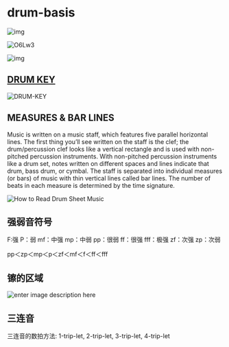 # drum-basis

![img](https://i1.kknews.cc/SIG=33m0tao/ctp-vzntr/r4q0271qpn1p4q8ros2p5nn1r07qq042.jpg)

![O6Lw3](https://i.loli.net/2021/01/28/8H42JemazS5TFQD.gif)

![img](https://i.loli.net/2021/01/28/fwIUQRkPm4GDpLB.jpg)

## [**DRUM KEY**](https://drummagazine.com/drum-notation-guide/)

![DRUM-KEY](https://i.loli.net/2021/01/28/JCzBvu5hN461dPl.jpg)

## MEASURES & BAR LINES

Music is written on a music staff, which features five parallel horizontal lines. The first thing you’ll see written on the staff is the clef; the drum/percussion clef looks like a vertical rectangle and is used with non-pitched percussion instruments. With non-pitched percussion instruments like a drum set, notes written on different spaces and lines indicate that drum, bass drum, or cymbal. The staff is separated into individual measures \(or bars\) of music with thin vertical lines called bar lines. The number of beats in each measure is determined by the time signature.

![How to Read Drum Sheet Music](https://i.loli.net/2021/01/28/e1nVQwRM8HKi6g3.png)

## 强弱音符号

F:强
P：弱
mf：中强
mp：中弱
pp：很弱
ff：很强
fff：极强
zf：次强
zp：次弱

pp＜zp＜mp＜p＜zf＜mf＜f＜ff＜fff

## 镲的区域
![enter image description here](https://i.stack.imgur.com/3rZff.png)

## 三连音
三连音的数拍方法: 1-trip-let, 2-trip-let, 3-trip-let, 4-trip-let  

